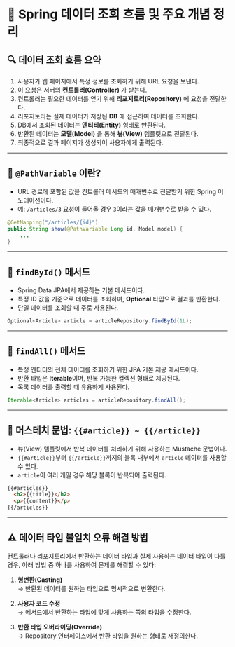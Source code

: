 # 📘 Spring 데이터 조회 흐름 및 주요 개념 정리

## 🔍 데이터 조회 흐름 요약

1. 사용자가 웹 페이지에서 특정 정보를 조회하기 위해 URL 요청을 보낸다.  
2. 이 요청은 서버의 **컨트롤러(Controller)** 가 받는다.  
3. 컨트롤러는 필요한 데이터를 얻기 위해 **리포지토리(Repository)** 에 요청을 전달한다.  
4. 리포지토리는 실제 데이터가 저장된 **DB** 에 접근하여 데이터를 조회한다.  
5. DB에서 조회된 데이터는 **엔티티(Entity)** 형태로 반환된다.  
6. 반환된 데이터는 **모델(Model)** 을 통해 **뷰(View)** 템플릿으로 전달된다.  
7. 최종적으로 결과 페이지가 생성되어 사용자에게 출력된다.

---

## 📌 `@PathVariable` 이란?

- URL 경로에 포함된 값을 컨트롤러 메서드의 매개변수로 전달받기 위한 Spring 어노테이션이다.
- 예: `/articles/3` 요청이 들어올 경우 `3`이라는 값을 매개변수로 받을 수 있다.

```java
@GetMapping("/articles/{id}")
public String show(@PathVariable Long id, Model model) {
    ...
}
```

---

## 📌 `findById()` 메서드

- Spring Data JPA에서 제공하는 기본 메서드이다.
- 특정 ID 값을 기준으로 데이터를 조회하며, **Optional** 타입으로 결과를 반환한다.
- 단일 데이터를 조회할 때 주로 사용된다.

```java
Optional<Article> article = articleRepository.findById(1L);
```

---

## 📌 `findAll()` 메서드

- 특정 엔티티의 전체 데이터를 조회하기 위한 JPA 기본 제공 메서드이다.
- 반환 타입은 **Iterable**이며, 반복 가능한 컬렉션 형태로 제공된다.
- 목록 데이터를 출력할 때 유용하게 사용된다.

```java
Iterable<Article> articles = articleRepository.findAll();
```

---

## 📌 머스테치 문법: `{{#article}} ~ {{/article}}`

- 뷰(View) 템플릿에서 반복 데이터를 처리하기 위해 사용하는 Mustache 문법이다.
- `{{#article}}`부터 `{{/article}}`까지의 블록 내부에서 `article` 데이터를 사용할 수 있다.
- `article`이 여러 개일 경우 해당 블록이 반복되어 출력된다.

```html
{{#articles}}
  <h2>{{title}}</h2>
  <p>{{content}}</p>
{{/articles}}
```

---

## ⚠️ 데이터 타입 불일치 오류 해결 방법

컨트롤러나 리포지토리에서 반환하는 데이터 타입과 실제 사용하는 데이터 타입이 다를 경우, 아래 방법 중 하나를 사용하여 문제를 해결할 수 있다:

1. **형변환(Casting)**  
   → 반환된 데이터를 원하는 타입으로 명시적으로 변환한다.

2. **사용자 코드 수정**  
   → 메서드에서 반환하는 타입에 맞게 사용하는 쪽의 타입을 수정한다.

3. **반환 타입 오버라이딩(Override)**  
   → Repository 인터페이스에서 반환 타입을 원하는 형태로 재정의한다.

